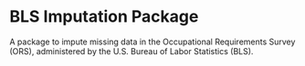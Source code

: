 # BLS Imputation Package

A package to impute missing data in the Occupational Requirements Survey (ORS), administered by the U.S. Bureau of Labor Statistics (BLS).
